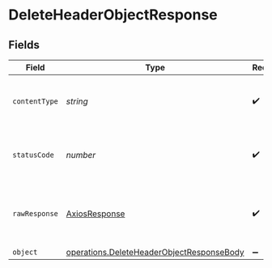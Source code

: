 # DeleteHeaderObjectResponse


## Fields

| Field                                                                                                         | Type                                                                                                          | Required                                                                                                      | Description                                                                                                   |
| ------------------------------------------------------------------------------------------------------------- | ------------------------------------------------------------------------------------------------------------- | ------------------------------------------------------------------------------------------------------------- | ------------------------------------------------------------------------------------------------------------- |
| `contentType`                                                                                                 | *string*                                                                                                      | :heavy_check_mark:                                                                                            | HTTP response content type for this operation                                                                 |
| `statusCode`                                                                                                  | *number*                                                                                                      | :heavy_check_mark:                                                                                            | HTTP response status code for this operation                                                                  |
| `rawResponse`                                                                                                 | [AxiosResponse](https://axios-http.com/docs/res_schema)                                                       | :heavy_check_mark:                                                                                            | Raw HTTP response; suitable for custom response parsing                                                       |
| `object`                                                                                                      | [operations.DeleteHeaderObjectResponseBody](../../../sdk/models/operations/deleteheaderobjectresponsebody.md) | :heavy_minus_sign:                                                                                            | OK                                                                                                            |